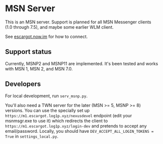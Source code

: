 # MSN Server

This is an MSN server. Support is planned for all MSN Messenger clients (1.0 through 7.5), and maybe some earlier WLM client.

See [escargot.now.im](https://escargot.now.im) for how to connect.


## Support status

Currently, MSNP2 and MSNP11 are implemented. It's been tested and works with MSN 1, MSN 2, and MSN 7.0.


## Developers

For local development, run `serv_msnp.py`.

You'll also need a TWN server for the later (MSN >= 5, MSNP >= 8) versions. You can use the specially set up
`https://m1.escargot.log1p.xyz/nexusdevel` endpoint (edit your msnmsgr.exe to use it) which redirects the
client to `https://m1.escargot.log1p.xyz/login-dev` and pretends to accept any email/password. Locally,
you should have `DEV_ACCEPT_ALL_LOGIN_TOKENS = True` in `settings_local.py`.
